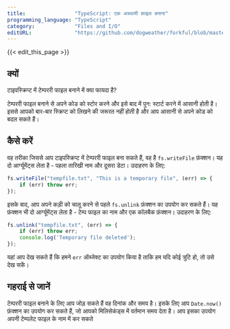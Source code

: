```yaml
---
title:                "TypeScript: एक अस्थायी फ़ाइल बनाना"
programming_language: "TypeScript"
category:             "Files and I/O"
editURL:              "https://github.com/dogweather/forkful/blob/master/content/hi/typescript/creating-a-temporary-file.md"
---
```


{{< edit_this_page >}}

## क्यों

टाइपस्क्रिप्ट में टेम्पररी फाइल बनाने में क्या फायदा है? 

टेम्पररी फाइल बनाने से अपने कोड को स्टोर करने और इसे बाद में पुन: स्टार्ट करने में आसानी होती है। इससे आपको बार-बार स्क्रिप्ट को लिखने की जरूरत नहीं होती है और आप आसानी से अपने कोड को बदल सकते हैं। 

## कैसे करें

वह तरीका जिससे आप टाइपस्क्रिप्ट में टेम्पररी फाइल बना सकते हैं, वह है `fs.writeFile` फ़ंक्शन। यह दो आर्ग्यूमेंट्स लेता है - पहला तारिखी नाम और दूसरा डेटा। उदाहरण के लिए: 

```TypeScript
fs.writeFile("tempfile.txt", "This is a temporary file", (err) => { 
    if (err) throw err; 
}); 
```

इसके बाद, आप अपने कड़ी को चालू करने से पहले `fs.unlink` फ़ंक्शन का उपयोग कर सकते हैं। यह फ़ंक्शन भी दो आर्ग्यूमेंट्स लेता है - टेम्प फाइल का नाम और एक कॉलबैक फ़ंक्शन। उदाहरण के लिए: 

```TypeScript
fs.unlink("tempfile.txt", (err) => { 
    if (err) throw err; 
    console.log('Temporary file deleted'); 
});
```

यहां आप देख सकते हैं कि हमने `err` ऑब्जेक्ट का उपयोग किया है ताकि हम यदि कोई त्रुटि हो, तो उसे देख सकें। 

## गहराई से जानें

टेम्पररी फाइल बनाने के लिए आप जोड़ सकते हैं वह दिनांक और समय है। इसके लिए आप `Date.now()` फ़ंक्शन का उपयोग कर सकते हैं, जो आपको मिलिसेकंड्स में वर्तमान समय देता है। आप इसका उपयोग अपनी टेम्पलेट फाइल के नाम में कर सकते